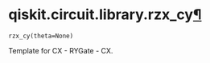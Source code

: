 # qiskit.circuit.library.rzx\_cy[¶](#qiskit-circuit-library-rzx-cy "Permalink to this headline")

<span id="undefined" />

`rzx_cy(theta=None)`

Template for CX - RYGate - CX.

